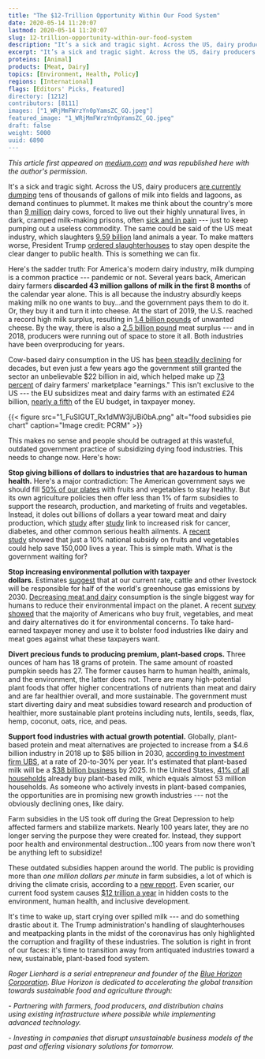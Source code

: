 ```yaml
---
title: "The $12-Trillion Opportunity Within Our Food System"
date: 2020-05-14 11:20:07
lastmod: 2020-05-14 11:20:07
slug: 12-trillion-opportunity-within-our-food-system
description: "It’s a sick and tragic sight. Across the US, dairy producers are currently dumping tens of thousands of gallons of milk into fields and lagoons, as demand continues to plummet. It makes me think about the country’s more than 9 million dairy cows, forced to live out their highly unnatural lives, in dark, cramped milk-making prisons, often sick and in pain — just to keep pumping out a useless commodity. The same could be said of the US meat industry, which slaughters 9.59 billion land animals a year. To make matters worse, President Trump ordered slaughterhouses to stay open despite the clear danger to public health. This is something we can fix."
excerpt: "It’s a sick and tragic sight. Across the US, dairy producers are currently dumping tens of thousands of gallons of milk into fields and lagoons, as demand continues to plummet. It makes me think about the country’s more than 9 million dairy cows, forced to live out their highly unnatural lives, in dark, cramped milk-making prisons, often sick and in pain — just to keep pumping out a useless commodity. The same could be said of the US meat industry, which slaughters 9.59 billion land animals a year. To make matters worse, President Trump ordered slaughterhouses to stay open despite the clear danger to public health. This is something we can fix."
proteins: [Animal]
products: [Meat, Dairy]
topics: [Environment, Health, Policy]
regions: [International]
flags: [Editors' Picks, Featured]
directory: [1212]
contributors: [8111]
images: ["1_WRjMmFWrzYn0pYamsZC_GQ.jpeg"]
featured_image: "1_WRjMmFWrzYn0pYamsZC_GQ.jpeg"
draft: false
weight: 5000
uuid: 6890
---
```

*This article first appeared on
[medium.com](https://medium.com/@rogerlienhard_20248/the-12-trillion-opportunity-within-our-food-system-e4d417f7c1f0)
and was republished here with the author's permission.*

It's a sick and tragic sight. Across the US, dairy producers [are
currently
dumping](https://www.usatoday.com/story/money/2020/04/03/coronavirus-forces-dairy-farmers-dump-milk-wisconsin-covid-19/2939959001/) tens
of thousands of gallons of milk into fields and lagoons, as demand
continues to plummet. It makes me think about the country's more than [9
million](https://www.statista.com/statistics/194934/number-of-milk-cows-in-the-us-since-1999/) dairy
cows, forced to live out their highly unnatural lives, in dark, cramped
milk-making prisons, often [sick and in
pain](https://www.ciwf.com/farmed-animals/cows/dairy-cows/welfare-issues/) ---
just to keep pumping out a useless commodity. The same could be said of
the US meat industry, which slaughters [9.59
billion](https://www.ers.usda.gov/data-products/livestock-meat-domestic-data/livestock-meat-domestic-data/#Livestock%20and%20poultry%20slaughter) land
animals a year. To make matters worse, President Trump [ordered
slaughterhouses](https://www.bbc.com/news/world-us-canada-52466502) to
stay open despite the clear danger to public health. This is something
we can fix.

Here's the sadder truth: For America's modern dairy industry, milk
dumping is a common practice --- pandemic or not. Several years back,
American dairy farmers **discarded 43 million gallons of milk in the
first 8 months** of the calendar year alone. This is all because the
industry absurdly keeps making milk no one wants to buy...and the
government pays them to do it. Or, they buy it and turn it into cheese.
At the start of 2019, the U.S. reached a record high milk surplus,
resulting in [1.4 billion
pounds](https://www.npr.org/2019/01/09/683339929/nobody-is-moving-our-cheese-american-surplus-reaches-record-high) of
unwanted cheese. By the way, there is also a [2.5 billion
pound](https://www.vox.com/science-and-health/2018/7/24/17606958/meat-cheese-surplus-visualized) meat
surplus --- and in 2018, producers were running out of space to store it
all. Both industries have been overproducing for years.

Cow-based dairy consumption in the US has [been steadily
declining](https://www.cnbc.com/2019/11/13/5-charts-that-show-how-milk-sales-have-changed.html) for
decades, but even just a few years ago the government still granted the
sector an unbelievable \$22 billion in aid, which helped make up [73
percent](https://www.realagriculture.com/2018/02/u-s-dairy-subsidies-equal-73-percent-of-producer-returns-says-new-report/) of
dairy farmers' marketplace "earnings." This isn't exclusive to the US
--- the EU subsidizes meat and dairy farms with an estimated £24
billion, [nearly a
fifth](https://www.theguardian.com/environment/2019/feb/12/nearly-a-fifth-of-eu-budget-goes-on-livestock-farming-greenpeace) of
the EU budget, in taxpayer money.

{{< figure src="1_FuSIGUT_Rx1dMW3jUBi0bA.png" alt="food subsidies pie chart" caption="Image credit: PCRM" >}}

This makes no sense and people should be outraged at this wasteful,
outdated government practice of subsidizing dying food industries. This
needs to change now. Here's how:

**Stop giving billions of dollars to industries that are hazardous to
human health.** Here's a major contradiction: The American government
says we should fill [50% of our
plates](http://www.choosemyplate.gov/MyPlate) with fruits and vegetables
to stay healthy. But its own agriculture policies then offer less than
1% of farm subsidies to support the research, production, and marketing
of fruits and vegetables. Instead, it doles out billions of dollars a
year toward meat and dairy production,
which [study](https://www.theguardian.com/science/2014/mar/04/animal-protein-diets-smoking-meat-eggs-dairy) after [study](https://www.hsph.harvard.edu/nutritionsource/2016/10/25/dairy-fat-cardiovascular-disease-risk/) link
to increased risk for cancer, diabetes, and other common serious health
ailments. A [recent
study](https://journals.plos.org/plosmedicine/article?id=10.1371/journal.pmed.1002311) showed
that just a 10% national subsidy on fruits and vegetables could help
save 150,000 lives a year. This is simple math. What is the government
waiting for?

**Stop increasing environmental pollution with taxpayer
dollars.** Estimates [suggest](https://www.tandfonline.com/doi/abs/10.1080/14693062.2018.1528965?journalCode=tcpo20) that
at our current rate, cattle and other livestock will be responsible for
half of the world's greenhouse gas emissions by 2030. [Decreasing meat
and
dairy](https://www.theguardian.com/environment/2018/may/31/avoiding-meat-and-dairy-is-single-biggest-way-to-reduce-your-impact-on-earth) consumption
is the single biggest way for humans to reduce their environmental
impact on the planet. A recent [survey
showed](https://www.earthday.org/foodprintsreport/) that the majority of
Americans who buy fruit, vegetables, and meat and dairy alternatives do
it for environmental concerns. To take hard-earned taxpayer money and
use it to bolster food industries like dairy and meat goes against what
these taxpayers want.

**Divert precious funds to producing premium, plant-based crops.** Three
ounces of ham has 18 grams of protein. The same amount of roasted
pumpkin seeds has 27. The former causes harm to human health, animals,
and the environment, the latter does not. There are many high-potential
plant foods that offer higher concentrations of nutrients than meat and
dairy and are far healthier overall, and more sustainable. The
government must start diverting dairy and meat subsidies toward research
and production of healthier, more sustainable plant proteins including
nuts, lentils, seeds, flax, hemp, coconut, oats, rice, and peas.

**Support food industries with actual growth potential.** Globally,
plant-based protein and meat alternatives are projected to increase from
a \$4.6 billion industry in 2018 up to \$85 billion in 2030, [according
to investment firm
UBS](https://www.fooddive.com/news/plant-based-meat-market-forecast-to-reach-85b-by-2030-report-says/559170/),
at a rate of 20-to-30% per year. It's estimated that plant-based milk
will be a [\$38 billion
business](https://www.fooddive.com/news/plant-based-meat-market-forecast-to-reach-85b-by-2030-report-says/559170/) by
2025. In the United States, [41% of all
households](https://www.gfi.org/marketresearch) already buy plant-based
milk, which equals almost 53 million households. As someone who actively
invests in plant-based companies, the opportunities are in promising new
growth industries --- not the obviously declining ones, like dairy.

Farm subsidies in the US took off during the Great Depression to help
affected farmers and stabilize markets. Nearly 100 years later, they are
no longer serving the purpose they were created for. Instead, they
support poor health and environmental destruction...100 years from now
there won't be anything left to subsidize!

These outdated subsidies happen around the world. The public is
providing more than *one million dollars per minute* in farm subsidies,
a lot of which is driving the climate crisis, according to a [new
report](https://www.foodandlandusecoalition.org/global-report/). Even
scarier, our current food system causes [\$12 trillion a
year](https://www.nature.com/articles/d41586-019-03117-y) in hidden
costs to the environment, human health, and inclusive development.

It's time to wake up, start crying over spilled milk --- and do
something drastic about it. The Trump administration's handling of
slaughterhouses and meatpacking plants in the midst of the coronavirus
has only highlighted the corruption and fragility of these industries.
The solution is right in front of our faces: it's time to transition
away from antiquated industries toward a new, sustainable, plant-based
food system.

*Roger Lienhard is a serial entrepreneur and founder of the [Blue
Horizon Corporation](http://www.bluehorizon.com). Blue Horizon is
dedicated to accelerating the global transition towards sustainable food
and agriculture through:*

*- Partnering with farmers, food producers, and distribution chains
using existing infrastructure where possible while implementing
advanced technology.*

*- Investing in companies that disrupt unsustainable business models of
the past and offering visionary solutions for tomorrow.*
